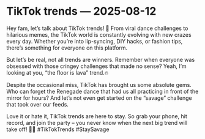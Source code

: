 # TikTok trends — 2025-08-12

Hey fam, let’s talk about TikTok trends! 🌟 From viral dance challenges to hilarious memes, the TikTok world is constantly evolving with new crazes every day. Whether you’re into lip-syncing, DIY hacks, or fashion tips, there’s something for everyone on this platform. 

But let’s be real, not all trends are winners. Remember when everyone was obsessed with those cringey challenges that made no sense? Yeah, I’m looking at you, “the floor is lava” trend.🔥 

Despite the occasional miss, TikTok has brought us some absolute gems. Who can forget the Renegade dance that had us all practicing in front of the mirror for hours? And let’s not even get started on the “savage” challenge that took over our feeds. 

Love it or hate it, TikTok trends are here to stay. So grab your phone, hit record, and join the party – you never know when the next big trend will take off! 💃✨ #TikTokTrends #StaySavage